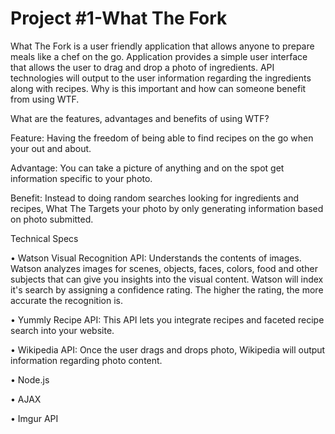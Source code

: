 # Project #1-What The Fork

What The Fork is a user friendly application that allows anyone to prepare meals like a chef on the go.
Application provides a simple user interface that allows the user to drag and drop a photo of ingredients. API technologies will output to the user information regarding the ingredients along with recipes. Why is this important and how can someone benefit from using WTF.

What are the features, advantages and benefits of using WTF?

Feature: Having the freedom of being able to find recipes on the go when your out and about.

Advantage: You can take a picture of anything and on the spot get information specific to your photo.

Benefit: Instead to doing random searches looking for ingredients and recipes, What The Targets your photo by only generating information based on photo submitted.


Technical Specs

•	Watson Visual Recognition API: Understands the contents of images. Watson analyzes images for scenes, objects, faces, colors, food and    other subjects that can give you insights into the visual content. Watson will index it's search by assigning a confidence rating. The higher the rating, the more accurate the recognition is.

•	Yummly Recipe API: This API lets you integrate recipes and faceted recipe search into your website.

•	Wikipedia API: Once the user drags and drops photo, Wikipedia will output information regarding photo content.

•	Node.js

•	AJAX

•	Imgur API

